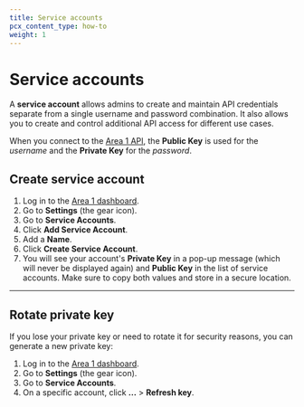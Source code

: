```yaml
---
title: Service accounts
pcx_content_type: how-to
weight: 1
---
```


# Service accounts

A **service account** allows admins to create and maintain API credentials separate from a single username and password combination. It also allows you to create and control additional API access for different use cases.

When you connect to the [Area 1 API](/email-security/api/), the **Public Key** is used for the *username* and the **Private Key** for the *password*.

## Create service account

1. Log in to the [Area 1 dashboard](https://horizon.area1security.com/).
2. Go to **Settings** (the gear icon).
3. Go to **Service Accounts**.
4. Click **Add Service Account**.
5. Add a **Name**.
6. Click **Create Service Account**.
7. You will see your account's **Private Key** in a pop-up message (which will never be displayed again) and **Public Key** in the list of service accounts. Make sure to copy both values and store in a secure location.

---

## Rotate private key

If you lose your private key or need to rotate it for security reasons, you can generate a new private key:

1. Log in to the [Area 1 dashboard](https://horizon.area1security.com/).
2. Go to **Settings** (the gear icon).
3. Go to **Service Accounts**.
4. On a specific account, click **...** > **Refresh key**.